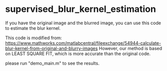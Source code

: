 # supervised_blur_kernel_estimation
If you have the original image and the blurred image, you can use this code to estimate the blur kernel.

This code is modified from:
https://www.mathworks.com/matlabcentral/fileexchange/54944-calculate-blur-kernel-from-original-and-blurry-images
However, our method is based on LEAST SQUARE FIT, which is more accurate than the original code.

please run "demo_main.m" to see the results.


